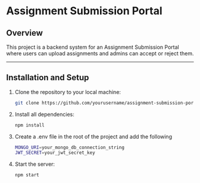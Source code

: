 # Assignment Submission Portal

## Overview

This project is a backend system for an Assignment Submission Portal where users can upload assignments and admins can accept or reject them.

---

## Installation and Setup

1. Clone the repository to your local machine:

   ```bash
   git clone https://github.com/yourusername/assignment-submission-portal.git
2. Install all dependencies:
    ```bash
    npm install
3. Create a .env file in the root of the project and add the following
   ```bash
   MONGO_URI=your_mongo_db_connection_string
   JWT_SECRET=your_jwt_secret_key
4. Start the server:
   ```bash
   npm start 

